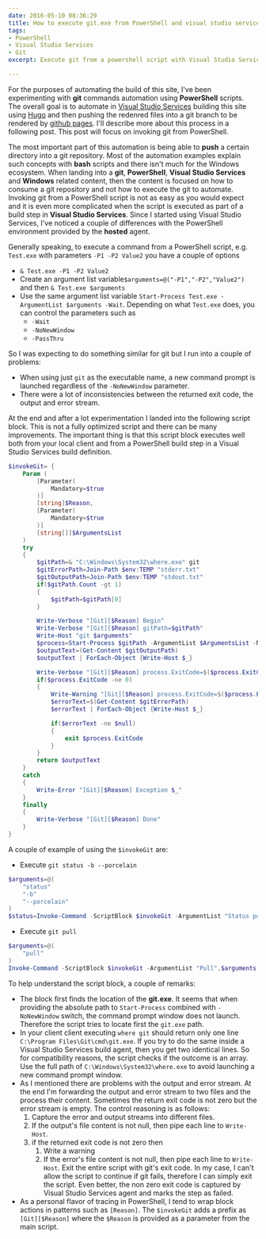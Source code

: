 ```yaml
---
date: 2016-05-10 08:36:29
title: How to execute git.exe from PowerShell and visual studio services
tags:
- PowerShell
- Visual Studio Services
- Git
excerpt: Execute git from a powershell script with Visual Studio Services compatibility to automate pull and push.

---
```




For the purposes of automating the build of this site, I've been experimenting with **git** commands automation using **PowerShell** scripts. The overall goal is to automate in [Visual Studio Services](https://www.visualstudio.com/en-us/products/visual-studio-team-services-vs.aspx) building this site using [Hugo](https://gohugo.io/) and then pushing the redenred files into a git branch to be rendered by [github pages](https://pages.github.com/). 
I'll describe more about this process in a following post. This post will focus on invoking git from PowerShell. 

The most important part of this automation is being able to **push** a certain directory into a git repository. Most of the automation examples explain such concepts with **bash** scripts and there isn't much for the Windows ecosystem. 
When landing into a **git**, **PowerShell**, **Visual Studio Services** and **Windows** related content, then the content is focused on how to consume a git repository and not how to execute the git to automate. 
Invoking git from a PowerShell script is not as easy as you would expect and it is even more complicated when the script is executed as part of a build step in **Visual Studio Services**.
Since I started using Visual Studio Services, I've noticed a couple of differences with the PowerShell environment provided by the **hosted** agent.

Generally speaking, to execute a command from a PowerShell script, e.g. `Test.exe` with parameters `-P1 -P2 Value2` you have a couple of options

- `& Test.exe -P1 -P2 Value2`
- Create an argument list variable`$arguments=@("-P1","-P2","Value2")` and then `& Test.exe $arguments`
- Use the same argument list variable `Start-Process Test.exe -ArgumentList $arguments -Wait`. Depending on what `Test.exe` does, you can control the parameters such as
    - `-Wait`
    - `-NoNewWindow`
    - `-PassThru`    

So I was expecting to do something similar for git but I run into a couple of problems:

- When using just `git` as the executable name, a new command prompt is launched regardless of the `-NoNewWindow` parameter.
- There were a lot of inconsistencies between the returned exit code, the output and error stream.

At the end and after a lot experimentation I landed into the following script block. This is not a fully optimized script and there can be many improvements. 
The important thing is that this script block executes well both from your local client and from a PowerShell build step in a Visual Studio Services build definition. 

```powershell
$invokeGit= {
    Param (
        [Parameter(
            Mandatory=$true
        )]
        [string]$Reason,
        [Parameter(
            Mandatory=$true
        )]
        [string[]]$ArgumentsList
    )
    try
    {
        $gitPath=& "C:\Windows\System32\where.exe" git
        $gitErrorPath=Join-Path $env:TEMP "stderr.txt"
        $gitOutputPath=Join-Path $env:TEMP "stdout.txt"
        if($gitPath.Count -gt 1)
        {
            $gitPath=$gitPath[0]
        }

        Write-Verbose "[Git][$Reason] Begin"
        Write-Verbose "[Git][$Reason] gitPath=$gitPath"
        Write-Host "git $arguments"
        $process=Start-Process $gitPath -ArgumentList $ArgumentsList -NoNewWindow -PassThru -Wait -RedirectStandardError $gitErrorPath -RedirectStandardOutput $gitOutputPath
        $outputText=(Get-Content $gitOutputPath)
        $outputText | ForEach-Object {Write-Host $_}

        Write-Verbose "[Git][$Reason] process.ExitCode=$($process.ExitCode)"
        if($process.ExitCode -ne 0)
        {
            Write-Warning "[Git][$Reason] process.ExitCode=$($process.ExitCode)"
            $errorText=$(Get-Content $gitErrorPath)
            $errorText | ForEach-Object {Write-Host $_}

            if($errorText -ne $null)
            {
                exit $process.ExitCode
            }
        }
        return $outputText
    }
    catch
    {
        Write-Error "[Git][$Reason] Exception $_"
    }
    finally
    {
        Write-Verbose "[Git][$Reason] Done"
    }
}
``` 

A couple of example of using the `$invokeGit` are:

- Execute `git status -b --porcelain`
```powershell
$arguments=@(
    "status"
    "-b"
    "--porcelain"
)
$status=Invoke-Command -ScriptBlock $invokeGit -ArgumentList "Status porcelain",$arguments
```

- Execute `git pull`
```powershell
$arguments=@(
    "pull"
)
Invoke-Command -ScriptBlock $invokeGit -ArgumentList "Pull",$arguments
```

To help understand the script block, a couple of remarks:

- The block first finds the location of the **git.exe**. It seems that when providing the absolute path to `Start-Process` combined with `-NoNewWindow` switch, the command prompt window does not launch. Therefore the script tries to locate first the `git.exe` path.
- In your client client executing `where git` should return only one line `C:\Program Files\Git\cmd\git.exe`. If you try to do the same inside a Visual Studio Services build agent, then you get two identical lines. So for compatibility reasons, the script checks if the outcome is an array.
Use the full path of `C:\Windows\System32\where.exe` to avoid launching a new command prompt window.
- As I mentioned there are problems with the output and error stream. At the end I'm forwarding the output and error stream to two files and the process their content. Sometimes the return exit code is not zero but the error stream is empty.
The control reasoning is as follows:
    1. Capture the error and output streams into different files.
    1. If the output's file content is not null, then pipe each line to `Write-Host`.
    1. if the returned exit code is not zero then 
        1. Write a warning
        1. If the error's file content is not null, then pipe each line to `Write-Host`. Exit the entire script with git's exit code. In my case, I can't allow the script to continue if git fails, therefore I can simply exit the script. Even better, the non zero exit code is captured by Visual Studio Services agent and marks the step as failed.
- As a personal flavor of tracing in PowerShell, I tend to wrap block actions in patterns such as `[Reason]`. The `$invokeGit` adds a prefix as `[Git][$Reason]` where the `$Reason` is provided as a parameter from the main script.
